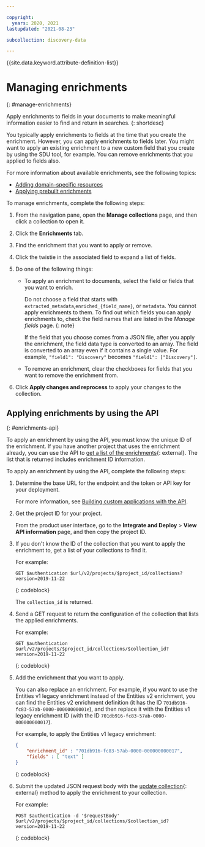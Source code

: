 ```yaml
---

copyright:
  years: 2020, 2021
lastupdated: "2021-08-23"

subcollection: discovery-data

---
```


{{site.data.keyword.attribute-definition-list}}

# Managing enrichments
{: #manage-enrichments}

Apply enrichments to fields in your documents to make meaningful information easier to find and return in searches.
{: shortdesc}

You typically apply enrichments to fields at the time that you create the enrichment. However, you can apply enrichments to fields later. You might want to apply an existing enrichment to a new custom field that you create by using the SDU tool, for example. You can remove enrichments that you applied to fields also.

For more information about available enrichments, see the following topics:

- [Adding domain-specific resources](/docs/discovery-data?topic=discovery-data-domain)
- [Applying prebuilt enrichments](/docs/discovery-data?topic=discovery-data-nlu)

To manage enrichments, complete the following steps:

1.  From the navigation pane, open the **Manage collections** page, and then click a collection to open it.
1.  Click the **Enrichments** tab.
1.  Find the enrichment that you want to apply or remove.
1.  Click the twistie in the associated field to expand a list of fields.
1.  Do one of the following things:

    - To apply an enrichment to documents, select the field or fields that you want to enrich.

      Do not choose a field that starts with `extracted_metadata`,`enriched_{field_name}`, or `metadata`. You cannot apply enrichments to them. To find out which fields you can apply enrichments to, check the field names that are listed in the *Manage fields* page.
      {: note}

      If the field that you choose comes from a JSON file, after you apply the enrichment, the field data type is converted to an array. The field is converted to an array even if it contains a single value. For example, `"field1": "Discovery"` becomes `"field1": ["Discovery"]`.
    - To remove an enrichment, clear the checkboxes for fields that you want to remove the enrichment from.
1. Click **Apply changes and reprocess** to apply your changes to the collection.

## Applying enrichments by using the API
{: #enrichments-api}

To apply an enrichment by using the API, you must know the unique ID of the enrichment. If you have another project that uses the enrichment already, you can use the API to [get a list of the enrichments](https://cloud.ibm.com/apidocs/discovery-data#listenrichments){: external}. The list that is returned includes enrichment ID information.

To apply an enrichment by using the API, complete the following steps:

1.  Determine the base URL for the endpoint and the token or API key for your deployment.

    For more information, see [Building custom applications with the API](/docs/discovery-data?topic=discovery-data-api-use).

1.  Get the project ID for your project.

    From the product user interface, go to the **Integrate and Deploy** > **View API information** page, and then copy the project ID.

1.  If you don't know the ID of the collection that you want to apply the enrichment to, get a list of your collections to find it.

    For example:

    ```curl
    GET $authentication $url/v2/projects/$project_id/collections?version=2019-11-22
    ```
    {: codeblock}

    The `collection_id` is returned.

1.  Send a GET request to return the configuration of the collection that lists the applied enrichments.

    For example:

    ```curl
    GET $authentication $url/v2/projects/$project_id/collections/$collection_id?version=2019-11-22
    ```
    {: codeblock}

1.  Add the enrichment that you want to apply.

    You can also replace an enrichment. For example, if you want to use the Entities v1 legacy enrichment instead of the Entities v2 enrichment, you can find the Entities v2 enrichment definition (it has the ID `701db916-fc83-57ab-0000-00000000001e`), and then replace it with the Entities v1 legacy enrichment ID (with the ID `701db916-fc83-57ab-0000-000000000017`).

    For example, to apply the Entities v1 legacy enrichment:

    ```json
    {
        "enrichment_id" : "701db916-fc83-57ab-0000-000000000017",
        "fields" : [ "text" ]
    }
    ```
    {: codeblock}

1.  Submit the updated JSON request body with the [update collection](https://cloud.ibm.com/apidocs/discovery-data#updatecollection){: external} method to apply the enrichment to your collection.

    For example:

    ```curl
    POST $authentication -d '$requestBody' $url/v2/projects/$project_id/collections/$collection_id?version=2019-11-22
    ```
    {: codeblock}
